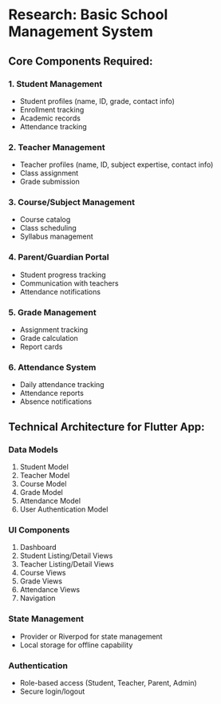 # Research: Basic School Management System

## Core Components Required:

### 1. Student Management
- Student profiles (name, ID, grade, contact info)
- Enrollment tracking
- Academic records
- Attendance tracking

### 2. Teacher Management
- Teacher profiles (name, ID, subject expertise, contact info)
- Class assignment
- Grade submission

### 3. Course/Subject Management
- Course catalog
- Class scheduling
- Syllabus management

### 4. Parent/Guardian Portal
- Student progress tracking
- Communication with teachers
- Attendance notifications

### 5. Grade Management
- Assignment tracking
- Grade calculation
- Report cards

### 6. Attendance System
- Daily attendance tracking
- Attendance reports
- Absence notifications

## Technical Architecture for Flutter App:

### Data Models
1. Student Model
2. Teacher Model  
3. Course Model
4. Grade Model
5. Attendance Model
6. User Authentication Model

### UI Components
1. Dashboard
2. Student Listing/Detail Views
3. Teacher Listing/Detail Views
4. Course Views
5. Grade Views
6. Attendance Views
7. Navigation

### State Management
- Provider or Riverpod for state management
- Local storage for offline capability

### Authentication
- Role-based access (Student, Teacher, Parent, Admin)
- Secure login/logout